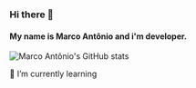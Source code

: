 ### Hi there 👋
#### My name is Marco Antônio and i'm developer.

![Marco Antônio's GitHub stats](https://github-readme-stats.vercel.app/api?username=marcoant08&show_icons=true&theme=radical)

🌱 I’m currently learning
<!--
**marcoant08/marcoant08** is a ✨ _special_ ✨ repository because its `README.md` (this file) appears on your GitHub profile.

Here are some ideas to get you started:

- 🔭 I’m currently working on ...
- 🌱 I’m currently learning ...
- 👯 I’m looking to collaborate on ...
- 🤔 I’m looking for help with ...
- 💬 Ask me about ...
- 📫 How to reach me: ...
- 😄 Pronouns: ...
- ⚡ Fun fact: ...
-->
